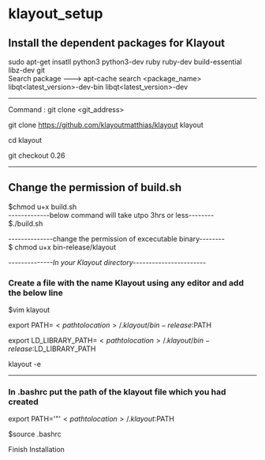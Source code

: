 # klayout_setup

##  Install the dependent packages for Klayout   

sudo apt-get insatll python3 python3-dev ruby ruby-dev build-essential libz-dev git  
Search package ---> apt-cache search <package_name>   
libqt<latest_version>-dev-bin libqt<latest_version>-dev  

---------------------------------------------------------------------- 
  
Command : git clone <git_address><directory>     

git clone https://github.com/klayoutmatthias/klayout klayout   

cd klayout   

git checkout 0.26     

-----------------------    
## Change the permission of build.sh   
 
$chmod u+x build.sh  
-------------below command will take utpo 3hrs or less--------  
$./build.sh  

--------------change the permission of excecutable binary--------  
$ chmod u+x bin-release/klayout  

*--------------In your Klayout directory-----------------------* 
### Create a file with the name Klayout using any editor and add the below line   

$vim klayout  

export PATH=$<path to location>/.klayout/bin-release:$PATH  

export LD_LIBRARY_PATH=$<path to location>/.klayout/bin-release:$LD_LIBRARY_PATH  

klayout -e  

--------------------------------------------------------------------  
### In .bashrc put the path of the klayout file which you had created  

export PATH='"'$<path to location>/.klayout:$PATH   

$source .bashrc   

Finish Installation
